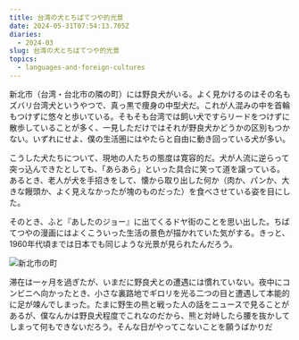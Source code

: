 ```yaml
---
title: 台湾の犬とちばてつや的光景
date: 2024-05-31T07:54:13.705Z
diaries:
  - 2024-03
slug: 台湾の犬とちばてつや的光景
topics:
  - languages-and-foreign-cultures
---
```

新北市（台湾・台北市の隣の町）には野良犬がいる。よく見かけるのはその名もズバリ台湾犬というやつで、真っ黒で痩身の中型犬だ。これが人混みの中を首輪もつけずに悠々と歩いている。そもそも台湾では飼い犬ですらリードをつけずに散歩していることが多く、一見しただけではそれが野良犬かどうかの区別もつかない。いずれにせよ、僕の生活圏にはやたらと自由に動き回っている犬が多い。

こうした犬たちについて、現地の人たちの態度は寛容的だ。犬が人流に逆らって突っ込んできたとしても、「あらあら」といった具合に笑って道を譲っている。あるとき、老人が犬を手招きをして、懐から取り出した何か（肉か、パンか、大きな饅頭か、よく見えなかったが塊のものだった）を食べさせている姿を目にした。

そのとき、ふと『あしたのジョー』に出てくるドヤ街のことを思い出した。ちばてつやの漫画にはよくこういった生活の景色が描かれていた気がする。きっと、1960年代頃までは日本でも同じような光景が見られたんだろう。

![新北市の町](/images/diary/image2.png "新北市の町")

滞在は一ヶ月を過ぎたが、いまだに野良犬との遭遇には慣れていない。夜中にコンビニへ向かったとき、小さな裏路地でギロリを光る二つの目と遭遇して本能的に足が竦んでしまった。たまに野生の熊と戦った人の話をニュースで見ることがあるが、僕なんかは野良犬程度でこれなのだから、熊と対峙したら腰を抜かしてしまって何もできないだろう。そんな日がやってこないことを願うばかりだ